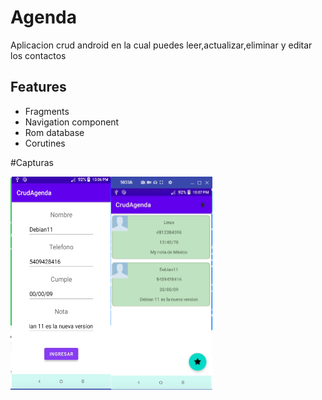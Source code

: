 # Agenda

Aplicacion crud android en la cual puedes leer,actualizar,eliminar y editar 
los contactos

## Features
- Fragments
- Navigation component
- Rom database
- Corutines

#Capturas
<div style="display: flex;">
  <img src="screenshots/Captura de pantalla (663).png" width="32%">
  <img src="screenshots/Captura de pantalla (665).png" width="32%">
</div>

